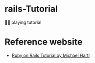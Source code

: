 # rails-Tutorial
💎🚄  playing tutorial

# Reference website
- [Ruby on Rails Tutorial by Michael Hartl](https://railstutorial.jp/)
